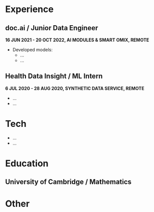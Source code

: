 # Experience

## **doc.ai** / Junior Data Engineer
__16 JUN 2021 - 20 OCT 2022, AI MODULES & SMART OMIX, REMOTE__
- Developed models:
    - ...
    - ...

## **Health Data Insight** / ML Intern
__6 JUL 2020 - 28 AUG 2020, SYNTHETIC DATA SERVICE, REMOTE__
- ...
- ...

# Tech

- ...
- ...

# Education

## **University of Cambridge** / Mathematics

# Other